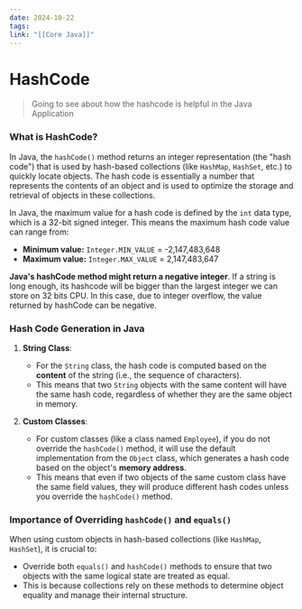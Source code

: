 ```yaml
---
date: 2024-10-22
tags: 
link: "[[Core Java]]"
---
```


# HashCode

> Going to see about how the hashcode is helpful in the Java Application

### What is HashCode?

In Java, the `hashCode()` method returns an integer representation (the "hash code") that is used by hash-based collections (like `HashMap`, `HashSet`, etc.) to quickly locate objects. The hash code is essentially a number that represents the contents of an object and is used to optimize the storage and retrieval of objects in these collections.

In Java, the maximum value for a hash code is defined by the `int` data type, which is a 32-bit signed integer. This means the maximum hash code value can range from:

- **Minimum value:** `Integer.MIN_VALUE` = -2,147,483,648
- **Maximum value:** `Integer.MAX_VALUE` = 2,147,483,647

**Java's hashCode method might return a negative integer**. If a string is long enough, its hashcode will be bigger than the largest integer we can store on 32 bits CPU. In this case, due to integer overflow, the value returned by hashCode can be negative.

### Hash Code Generation in Java

1. **String Class**:
    
    - For the `String` class, the hash code is computed based on the **content** of the string (i.e., the sequence of characters).
    - This means that two `String` objects with the same content will have the same hash code, regardless of whether they are the same object in memory.

2. **Custom Classes**:

	- For custom classes (like a class named `Employee`), if you do not override the `hashCode()` method, it will use the default implementation from the `Object` class, which generates a hash code based on the object's **memory address**.
	- This means that even if two objects of the same custom class have the same field values, they will produce different hash codes unless you override the `hashCode()` method.

### Importance of Overriding `hashCode()` and `equals()`

When using custom objects in hash-based collections (like `HashMap`, `HashSet`), it is crucial to:

- Override both `equals()` and `hashCode()` methods to ensure that two objects with the same logical state are treated as equal.
- This is because collections rely on these methods to determine object equality and manage their internal structure.